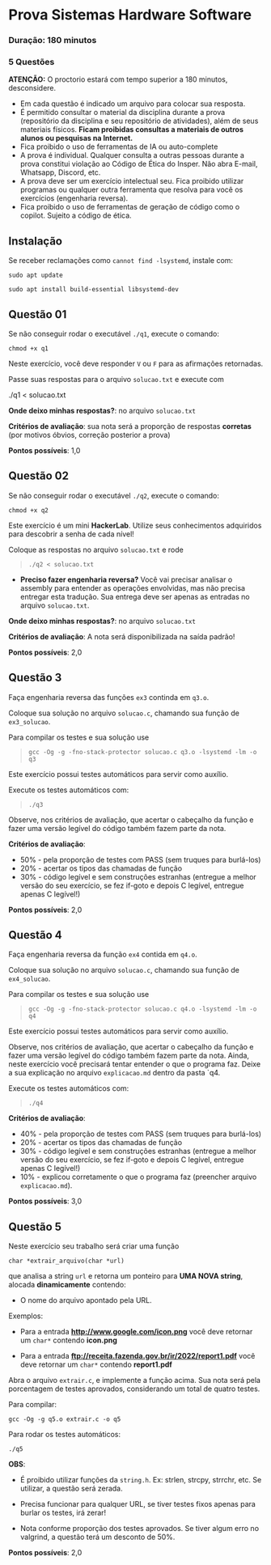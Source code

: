 # Prova Sistemas Hardware Software

<!-- markdown_py README.md > README.html -->

### Duração: 180 minutos
### 5 Questões

**ATENÇÃO:** O proctorio estará com tempo superior a 180 minutos, desconsidere.

* Em cada questão é indicado um arquivo para colocar sua resposta.
* É permitido consultar o material da disciplina durante a prova (repositório da disciplina e seu repositório de atividades), além de seus materiais físicos. **Ficam proibidas consultas a materiais de outros alunos ou pesquisas na Internet.**
* Fica proibido o uso de ferramentas de IA ou auto-complete
* A prova é individual. Qualquer consulta a outras pessoas durante a prova constitui violação ao Código de Ética do Insper. Não abra E-mail, Whatsapp, Discord, etc.
* A prova deve ser um exercício intelectual seu. Fica proibido utilizar programas ou qualquer outra ferramenta que resolva para você os exercícios (engenharia reversa).
* Fica proibido o uso de ferramentas de geração de código como o copilot. Sujeito a código de ética.

## Instalação

Se receber reclamações como `cannot find -lsystemd`, instale com:

`sudo apt update`

`sudo apt install build-essential libsystemd-dev`

## Questão 01

Se não conseguir rodar o executável `./q1`, execute o comando:

`chmod +x q1`

Neste exercício, você deve responder `V` ou `F` para as afirmações retornadas.

Passe suas respostas para o arquivo `solucao.txt` e execute com

./q1 < solucao.txt

**Onde deixo minhas respostas?**: no arquivo `solucao.txt`

**Critérios de avaliação**: sua nota será a proporção de respostas **corretas** (por motivos óbvios, correção posterior a prova)

**Pontos possíveis**: 1,0


## Questão 02

Se não conseguir rodar o executável `./q2`, execute o comando:

`chmod +x q2`

Este exercício é um mini **HackerLab**. Utilize seus conhecimentos adquiridos para descobrir a senha de cada nível!

Coloque as respostas no arquivo `solucao.txt` e rode

> `./q2 < solucao.txt`

- **Preciso fazer engenharia reversa?** Você vai precisar analisar o assembly para entender as operações envolvidas, mas não precisa entregar esta tradução. Sua entrega deve ser apenas as entradas no arquivo `solucao.txt`.

**Onde deixo minhas respostas?**: no arquivo `solucao.txt`

**Critérios de avaliação**: A nota será disponibilizada na saída padrão!

**Pontos possíveis**: 2,0


## Questão 3

Faça engenharia reversa das funções `ex3` continda em `q3.o`.

Coloque sua solução no arquivo `solucao.c`, chamando sua função de `ex3_solucao`.

Para compilar os testes e sua solução use

> `gcc -Og -g -fno-stack-protector solucao.c q3.o -lsystemd -lm -o q3`

Este exercício possui testes automáticos para servir como auxílio.

Execute os testes automáticos com:
> `./q3`

Observe, nos critérios de avaliação, que acertar o cabeçalho da função e fazer uma versão legível do código também fazem parte da nota.

**Critérios de avaliação**:
* 50% - pela proporção de testes com PASS (sem truques para burlá-los)
* 20% - acertar os tipos das chamadas de função
* 30% - código legível e sem construções estranhas (entregue a melhor versão do seu exercício, se fez if-goto e depois C legível, entregue apenas C legível!)

**Pontos possíveis**: 2,0

## Questão 4

Faça engenharia reversa da função `ex4` contida em `q4.o`.

Coloque sua solução no arquivo `solucao.c`, chamando sua função de `ex4_solucao`.

Para compilar os testes e sua solução use

> `gcc -Og -g -fno-stack-protector solucao.c q4.o -lsystemd -lm -o q4`

Este exercício possui testes automáticos para servir como auxílio.

Observe, nos critérios de avaliação, que acertar o cabeçalho da função e fazer uma versão legível do código também fazem parte da nota. Ainda, neste exercício você precisará tentar entender o que o programa faz. Deixe a sua explicação no arquivo `explicacao.md` dentro da pasta `q4.

Execute os testes automáticos com:
> `./q4`

**Critérios de avaliação**:
* 40% - pela proporção de testes com PASS (sem truques para burlá-los)
* 20% - acertar os tipos das chamadas de função
* 30% - código legível e sem construções estranhas (entregue a melhor versão do seu exercício, se fez if-goto e depois C legível, entregue apenas C legível!)
* 10% - explicou corretamente o que o programa faz (preencher arquivo `explicacao.md`).

**Pontos possíveis**: 3,0


## Questão 5

Neste exercício seu trabalho será criar uma função

```
char *extrair_arquivo(char *url)
```

que analisa a string `url` e retorna um ponteiro para **UMA NOVA string**, alocada **dinamicamente** contendo:

- O nome do arquivo apontado pela URL.

Exemplos:

- Para a entrada **http://www.google.com/icon.png** você deve retornar um `char*` contendo **icon.png**

- Para a entrada **ftp://receita.fazenda.gov.br/ir/2022/report1.pdf** você deve retornar um `char*` contendo **report1.pdf**

Abra o arquivo `extrair.c`, e implemente a função acima. Sua nota será pela porcentagem de testes aprovados, considerando um total de quatro testes.

Para compilar:

```
gcc -Og -g q5.o extrair.c -o q5
```

Para rodar os testes automáticos:

```
./q5
```

**OBS**:

- É proibido utilizar funções da `string.h`. Ex: strlen, strcpy, strrchr, etc. Se utilizar, a questão será zerada.

- Precisa funcionar para qualquer URL, se tiver testes fixos apenas para burlar os testes, irá zerar!

- Nota conforme proporção dos testes aprovados. Se tiver algum erro no valgrind, a questão terá um desconto de 50%.


**Pontos possíveis**: 2,0